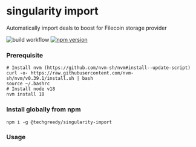 # singularity import

Automatically import deals to boost for Filecoin storage provider

![build workflow](https://github.com/tech-greedy/singularity-import/actions/workflows/node.js.yml/badge.svg)
[![npm version](https://badge.fury.io/js/@techgreedy%2Fsingularity-import.svg)](https://badge.fury.io/js/@techgreedy%2Fsingularity-import)


### Prerequisite

```shell
# Install nvm (https://github.com/nvm-sh/nvm#install--update-script)
curl -o- https://raw.githubusercontent.com/nvm-sh/nvm/v0.39.1/install.sh | bash
source ~/.bashrc
# Install node v18
nvm install 18
```

### Install globally from npm

```shell
npm i -g @techgreedy/singularity-import
```

### Usage
